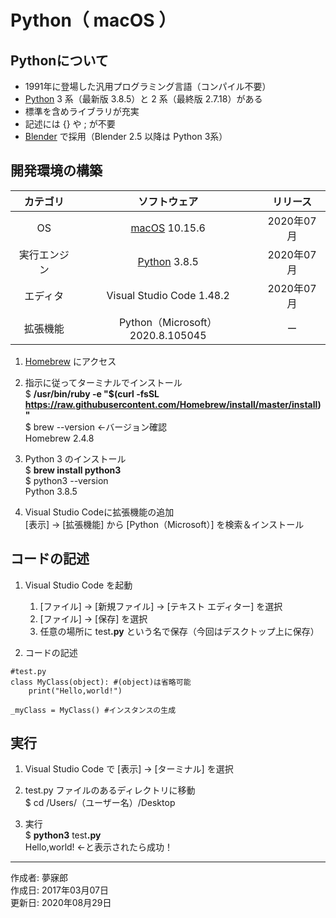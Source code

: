 # Python（ macOS ）

## Pythonについて

* 1991年に登場した汎用プログラミング言語（コンパイル不要）
* [Python](https://ja.wikipedia.org/wiki/Python) 3 系（最新版 3.8.5）と 2 系（最終版 2.7.18）がある
* 標準を含めライブラリが充実
* 記述には {} や ; が不要
* [Blender](https://ja.wikipedia.org/wiki/Blender) で採用（Blender 2.5 以降は Python 3系）

## 開発環境の構築

|カテゴリ|ソフトウェア|リリース|
|:--:|:--:|:--:|
|OS|[macOS](https://ja.wikipedia.org/wiki/MacOS) 10.15.6|2020年07月|
|実行エンジン|[Python](https://ja.wikipedia.org/wiki/Python) 3.8.5|2020年07月|
|エディタ|Visual Studio Code 1.48.2|2020年07月|
|拡張機能|Python（Microsoft） 2020.8.105045|ー|

1. [Homebrew](https://brew.sh/index_ja.html) にアクセス

1. 指示に従ってターミナルでインストール  
    $ <b>/usr/bin/ruby -e "$(curl -fsSL https://raw.githubusercontent.com/Homebrew/install/master/install)"</b>  
    $ brew --version ←バージョン確認  
    Homebrew 2.4.8

1. Python 3 のインストール  
    $ <b>brew install python3</b>  
    $ python3 --version  
    Python 3.8.5

1. Visual Studio Codeに拡張機能の追加  
    [表示] → [拡張機能] から [Python（Microsoft）] を検索＆インストール

## コードの記述

1. Visual Studio Code を起動
    1. [ファイル] → [新規ファイル] → [テキスト エディター] を選択
    1. [ファイル] → [保存] を選択
    1. 任意の場所に test<b>.py</b> という名で保存（今回はデスクトップ上に保存） 

1. コードの記述
```
#test.py
class MyClass(object): #(object)は省略可能
    print("Hello,world!")

_myClass = MyClass() #インスタンスの生成
```

## 実行

1. Visual Studio Code で [表示] → [ターミナル] を選択

1. test.py ファイルのあるディレクトリに移動  
$ cd /Users/（ユーザー名）/Desktop

1. 実行  
$ <b>python3</b> test<b>.py</b>  
Hello,world! ←と表示されたら成功！

***
作成者: 夢寐郎  
作成日: 2017年03月07日  
更新日: 2020年08月29日